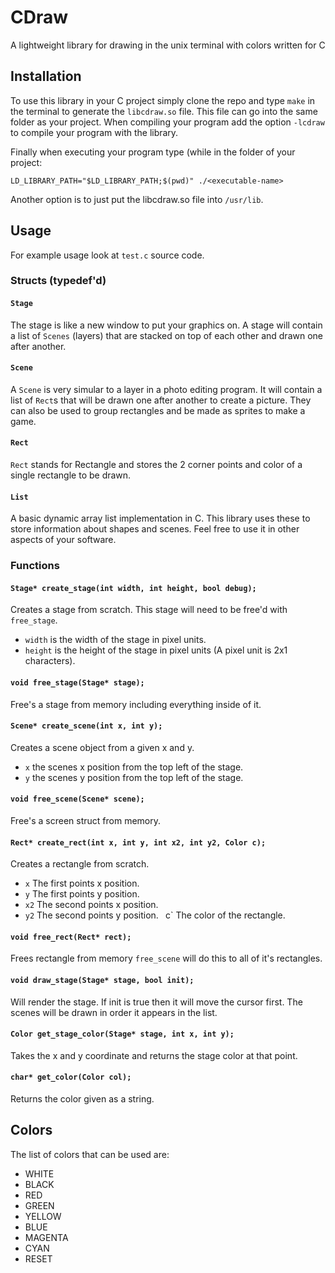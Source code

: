 # CDraw
A lightweight library for drawing in the unix terminal with colors written for C

## Installation
To use this library in your C project simply clone the repo and type `make` in the terminal to generate the `libcdraw.so` file. This file can go into the same folder as your project. When compiling your program add the option `-lcdraw` to compile your program with the library.

Finally when executing your program type (while in the folder of your project:
```
LD_LIBRARY_PATH="$LD_LIBRARY_PATH;$(pwd)" ./<executable-name>
```
Another option is to just put the libcdraw.so file into `/usr/lib`.

## Usage

For example usage look at `test.c` source code.

### Structs (typedef'd)

#### `Stage`

The stage is like a new window to put your graphics on. A stage will contain a list of `Scenes` (layers) that are stacked on top of each other and drawn one after another.

#### `Scene`

A `Scene` is very simular to a layer in a photo editing program. It will contain a list of `Rect`s that will be drawn one after another to create a picture. They can also be used to group rectangles and be made as sprites to make a game.

#### `Rect`

`Rect` stands for Rectangle and stores the 2 corner points and color of a single rectangle to be drawn.

#### `List`

A basic dynamic array list implementation in C. This library uses these to store information about shapes and scenes. Feel free to use it in other aspects of your software.

### Functions

#### `Stage* create_stage(int width, int height, bool debug);`

Creates a stage from scratch. This stage will need to be free'd with `free_stage`.
 - `width` is the width of the stage in pixel units.
 - `height` is the height of the stage in pixel units (A pixel unit is 2x1 characters).

#### `void free_stage(Stage* stage);`

Free's a stage from memory including everything inside of it.

#### `Scene* create_scene(int x, int y);`

Creates a scene object from a given x and y.
 - `x` the scenes x position from the top left of the stage.
 - `y` the scenes y position from the top left of the stage.

#### `void free_scene(Scene* scene);`

Free's a screen struct from memory.

#### `Rect* create_rect(int x, int y, int x2, int y2, Color c);`

Creates a rectangle from scratch.
 - `x` The first points x position.
 - `y` The first points y position.
 - `x2` The second points x position.
 - `y2` The second points y position.
 ` `c` The color of the rectangle.

#### `void free_rect(Rect* rect);`

Frees rectangle from memory `free_scene` will do this to all of it's rectangles.

#### `void draw_stage(Stage* stage, bool init);`

Will render the stage. If init is true then it will move the cursor first. The scenes will be drawn in order it appears in the list.

#### `Color get_stage_color(Stage* stage, int x, int y);`

Takes the x and y coordinate and returns the stage color at that point.

#### `char* get_color(Color col);`

Returns the color given as a string.

## Colors

The list of colors that can be used are:
 - WHITE
 - BLACK
 - RED
 - GREEN
 - YELLOW
 - BLUE
 - MAGENTA
 - CYAN
 - RESET
